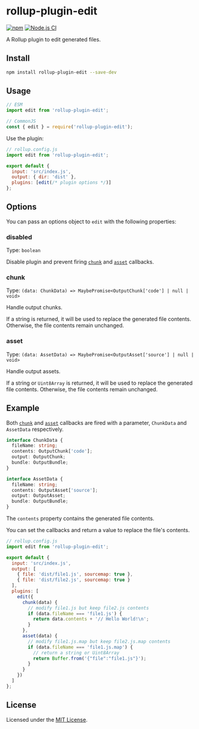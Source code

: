 [npm-img]: https://img.shields.io/npm/v/rollup-plugin-edit.svg
[npm-url]: https://www.npmjs.com/package/rollup-plugin-edit
[ci-img]: https://github.com/Arnesfield/rollup-plugin-edit/workflows/Node.js%20CI/badge.svg
[ci-url]: https://github.com/Arnesfield/rollup-plugin-edit/actions?query=workflow%3A"Node.js+CI"

# rollup-plugin-edit

[![npm][npm-img]][npm-url]
[![Node.js CI][ci-img]][ci-url]

A Rollup plugin to edit generated files.

## Install

```sh
npm install rollup-plugin-edit --save-dev
```

## Usage

```javascript
// ESM
import edit from 'rollup-plugin-edit';

// CommonJS
const { edit } = require('rollup-plugin-edit');
```

Use the plugin:

```javascript
// rollup.config.js
import edit from 'rollup-plugin-edit';

export default {
  input: 'src/index.js',
  output: { dir: 'dist' },
  plugins: [edit(/* plugin options */)]
};
```

## Options

You can pass an options object to `edit` with the following properties:

### disabled

Type: `boolean`

Disable plugin and prevent firing [`chunk`](#chunk) and [`asset`](#asset) callbacks.

### chunk

Type: `(data: ChunkData) => MaybePromise<OutputChunk['code'] | null | void>`

Handle output chunks.

If a string is returned, it will be used to replace the generated file contents. Otherwise, the file contents remain unchanged.

### asset

Type: `(data: AssetData) => MaybePromise<OutputAsset['source'] | null | void>`

Handle output assets.

If a string or `Uint8Array` is returned, it will be used to replace the generated file contents. Otherwise, the file contents remain unchanged.

## Example

Both [`chunk`](#chunk) and [`asset`](#asset) callbacks are fired with a parameter, `ChunkData` and `AssetData` respectively.

```typescript
interface ChunkData {
  fileName: string;
  contents: OutputChunk['code'];
  output: OutputChunk;
  bundle: OutputBundle;
}

interface AssetData {
  fileName: string;
  contents: OutputAsset['source'];
  output: OutputAsset;
  bundle: OutputBundle;
}
```

The `contents` property contains the generated file contents.

You can set the callbacks and return a value to replace the file's contents.

```javascript
// rollup.config.js
import edit from 'rollup-plugin-edit';

export default {
  input: 'src/index.js',
  output: [
    { file: 'dist/file1.js', sourcemap: true },
    { file: 'dist/file2.js', sourcemap: true }
  ],
  plugins: [
    edit({
      chunk(data) {
        // modify file1.js but keep file2.js contents
        if (data.fileName === 'file1.js') {
          return data.contents + '// Hello World!\n';
        }
      },
      asset(data) {
        // modify file1.js.map but keep file2.js.map contents
        if (data.fileName === 'file1.js.map') {
          // return a string or Uint8Array
          return Buffer.from('{"file":"file1.js"}');
        }
      }
    })
  ]
};
```

## License

Licensed under the [MIT License](LICENSE).
